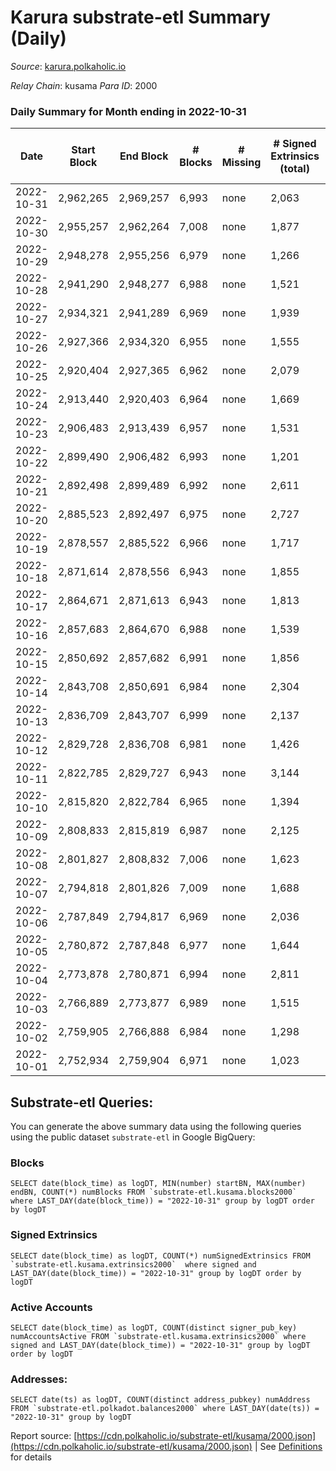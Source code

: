 # Karura substrate-etl Summary (Daily)

_Source_: [karura.polkaholic.io](https://karura.polkaholic.io)

*Relay Chain*: kusama
*Para ID*: 2000



### Daily Summary for Month ending in 2022-10-31


| Date | Start Block | End Block | # Blocks | # Missing | # Signed Extrinsics (total) | # Active Accounts | # Addresses with Balances | # Events | # Transfers | # XCM Transfers In | # XCM Transfers Out |
| ---- | ----------- | --------- | -------- | --------- | --------------------------- | ----------------- | ------------------------- | -------- | ----------- | ------------------ | ------------------- |
| 2022-10-31 | 2,962,265 | 2,969,257 | 6,993 | none  | 2,063 | 265 | 92,737 | 80,392 | 6,069 ($667,046.00) | 160 ($67,302.44) | 137 ($52,938.95) |
| 2022-10-30 | 2,955,257 | 2,962,264 | 7,008 | none  | 1,877 | 179 | 92,710 | 77,966 | 5,808 ($323,871.27) | 62 ($32,529.20) | 76 ($41,398.81) |
| 2022-10-29 | 2,948,278 | 2,955,256 | 6,979 | none  | 1,266 | 182 |  | 73,277 | 5,337 ($331,452.35) | 63 ($18,676.21) | 79 ($20,914.76) |
| 2022-10-28 | 2,941,290 | 2,948,277 | 6,988 | none  | 1,521 | 165 | 92,683 | 75,327 | 5,583 ($268,961.32) | 81 ($25,243.15) | 76 ($19,897.06) |
| 2022-10-27 | 2,934,321 | 2,941,289 | 6,969 | none  | 1,939 | 176 | 92,675 | 78,654 | 5,948 ($738,483.91) | 93 ($52,135.22) | 117 ($75,640.98) |
| 2022-10-26 | 2,927,366 | 2,934,320 | 6,955 | none  | 1,555 | 201 |  | 76,159 | 5,648 ($558,747.91) | 130 ($95,066.62) | 169 ($62,634.50) |
| 2022-10-25 | 2,920,404 | 2,927,365 | 6,962 | none  | 2,079 | 184 | 92,638 | 80,958 | 6,392 ($453,890.51) | 117 ($40,795.51) | 148 ($80,572.57) |
| 2022-10-24 | 2,913,440 | 2,920,403 | 6,964 | none  | 1,669 | 207 | 92,617 | 76,652 | 5,762 ($209,702.73) | 102 ($27,586.85) | 132 ($46,020.49) |
| 2022-10-23 | 2,906,483 | 2,913,439 | 6,957 | none  | 1,531 | 196 | 92,598 | 75,674 | 5,636 ($293,403.66) | 86 ($24,334.96) | 112 ($43,224.40) |
| 2022-10-22 | 2,899,490 | 2,906,482 | 6,993 | none  | 1,201 | 185 | 92,581 | 72,929 | 5,217 ($167,557.61) | 75 ($60,947.80) | 89 ($48,865.10) |
| 2022-10-21 | 2,892,498 | 2,899,489 | 6,992 | none  | 2,611 | 229 |  | 85,470 | 6,815 ($1,032,622.78) | 107 ($65,995.44) | 151 ($102,334.12) |
| 2022-10-20 | 2,885,523 | 2,892,497 | 6,975 | none  | 2,727 | 245 |  | 85,405 | 6,754 ($876,231.85) | 123 ($75,041.43) | 166 ($102,492.01) |
| 2022-10-19 | 2,878,557 | 2,885,522 | 6,966 | none  | 1,717 | 209 | 92,522 | 78,295 | 6,191 ($404,890.66) | 72 ($34,628.00) | 106 ($42,629.02) |
| 2022-10-18 | 2,871,614 | 2,878,556 | 6,943 | none  | 1,855 | 212 | 92,502 | 79,397 | 6,255 ($525,931.22) | 110 ($67,510.73) | 133 ($75,377.34) |
| 2022-10-17 | 2,864,671 | 2,871,613 | 6,943 | none  | 1,813 | 208 | 92,470 | 78,179 | 5,868 ($290,834.34) | 117 ($45,737.69) | 175 ($59,435.11) |
| 2022-10-16 | 2,857,683 | 2,864,670 | 6,988 | none  | 1,539 | 205 | 92,451 | 77,034 | 5,827 ($315,090.37) | 128 ($67,677.18) | 179 ($87,983.85) |
| 2022-10-15 | 2,850,692 | 2,857,682 | 6,991 | none  | 1,856 | 228 |  | 80,674 | 6,290 ($457,542.95) | 170 ($72,336.65) | 238 ($96,755.52) |
| 2022-10-14 | 2,843,708 | 2,850,691 | 6,984 | none  | 2,304 | 200 |  | 84,504 | 6,884 ($803,686.75) | 142 ($64,941.36) | 247 ($104,770.31) |
| 2022-10-13 | 2,836,709 | 2,843,707 | 6,999 | none  | 2,137 | 218 | 92,396 | 83,004 | 6,609 ($599,414.00) | 179 ($75,809.91) | 209 ($98,949.15) |
| 2022-10-12 | 2,829,728 | 2,836,708 | 6,981 | none  | 1,426 | 201 | 92,376 | 74,447 | 5,341 ($327,310.13) | 80 ($33,630.92) | 95 ($66,417.04) |
| 2022-10-11 | 2,822,785 | 2,829,727 | 6,943 | none  | 3,144 | 189 | 92,336 | 87,553 | 5,656 ($665,176.19) | 82 ($34,211.89) | 78 ($56,700.20) |
| 2022-10-10 | 2,815,820 | 2,822,784 | 6,965 | none  | 1,394 | 173 | 92,319 | 73,911 | 5,237 ($377,199.95) | 119 ($290,011.43) | 101 ($335,826.38) |
| 2022-10-09 | 2,808,833 | 2,815,819 | 6,987 | none  | 2,125 | 182 | 92,287 | 77,817 | 5,375 ($418,980.54) | 49 ($19,469.65) | 70 ($16,970.68) |
| 2022-10-08 | 2,801,827 | 2,808,832 | 7,006 | none  | 1,623 | 209 | 92,263 | 77,047 | 5,842 ($2,359,439.68) | 75 ($61,655.08) | 88 ($59,064.31) |
| 2022-10-07 | 2,794,818 | 2,801,826 | 7,009 | none  | 1,688 | 199 | 92,223 | 77,032 | 5,793 ($501,814.81) | 61 ($5,252.87) | 88 ($34,091.57) |
| 2022-10-06 | 2,787,849 | 2,794,817 | 6,969 | none  | 2,036 | 205 | 92,194 | 77,900 | 5,552 ($383,940.79) | 78 ($19,127.29) | 114 ($57,291.98) |
| 2022-10-05 | 2,780,872 | 2,787,848 | 6,977 | none  | 1,644 | 207 | 92,147 | 77,364 | 5,997 ($632,690.97) | 83 ($141,525.97) | 109 ($226,421.91) |
| 2022-10-04 | 2,773,878 | 2,780,871 | 6,994 | none  | 2,811 | 176 | 92,089 | 86,377 | 6,818 ($849,112.26) | 160 ($204,274.31) | 161 ($276,799.51) |
| 2022-10-03 | 2,766,889 | 2,773,877 | 6,989 | none  | 1,515 | 189 |  | 75,896 | 5,777 ($10,587,901.41) | 65 ($18,467.81) | 108 ($77,708.63) |
| 2022-10-02 | 2,759,905 | 2,766,888 | 6,984 | none  | 1,298 | 161 |  | 73,909 | 5,496 ($131,770.32) | 86 ($25,533.84) | 83 ($28,984.15) |
| 2022-10-01 | 2,752,934 | 2,759,904 | 6,971 | none  | 1,023 | 152 |  | 70,595 | 5,004 ($517,963.38) | 34 ($128,064.29) | 39 ($197,380.57) |

## Substrate-etl Queries:
You can generate the above summary data using the following queries using the public dataset `substrate-etl` in Google BigQuery:


### Blocks
```
SELECT date(block_time) as logDT, MIN(number) startBN, MAX(number) endBN, COUNT(*) numBlocks FROM `substrate-etl.kusama.blocks2000`  where LAST_DAY(date(block_time)) = "2022-10-31" group by logDT order by logDT
```


### Signed Extrinsics
```
SELECT date(block_time) as logDT, COUNT(*) numSignedExtrinsics FROM `substrate-etl.kusama.extrinsics2000`  where signed and LAST_DAY(date(block_time)) = "2022-10-31" group by logDT order by logDT
```


### Active Accounts
```
SELECT date(block_time) as logDT, COUNT(distinct signer_pub_key) numAccountsActive FROM `substrate-etl.kusama.extrinsics2000` where signed and LAST_DAY(date(block_time)) = "2022-10-31" group by logDT order by logDT
```


### Addresses:
```
SELECT date(ts) as logDT, COUNT(distinct address_pubkey) numAddress FROM `substrate-etl.polkadot.balances2000` where LAST_DAY(date(ts)) = "2022-10-31" group by logDT
```



Report source: [https://cdn.polkaholic.io/substrate-etl/kusama/2000.json](https://cdn.polkaholic.io/substrate-etl/kusama/2000.json) | See [Definitions](/DEFINITIONS.md) for details
